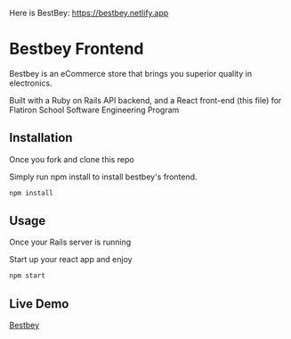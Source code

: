 Here is BestBey: https://bestbey.netlify.app
# Bestbey Frontend

Bestbey is an eCommerce store that brings you superior quality in electronics.

Built with a Ruby on Rails API backend, and a React front-end (this file) for Flatiron School Software Engineering Program


## Installation

Once you fork and clone this repo

Simply run npm install to install bestbey's frontend.

```bash
npm install
```

## Usage

Once your Rails server is running

Start up your react app and enjoy

```bash
npm start
```

## Live Demo
[Bestbey](https://bestbey.netlify.app/)

